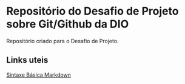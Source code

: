 # Repositório do Desafio de Projeto sobre Git/Github da DIO
Repositório criado para o Desafio de Projeto.


## Links uteis
[Sintaxe Básica Markdown](https://www.markdownguide.org/basic-syntax/)
